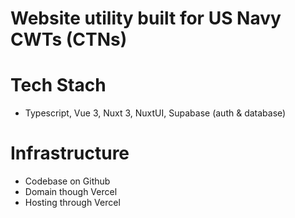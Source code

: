 # Website utility built for US Navy CWTs (CTNs)

# Tech Stach
- Typescript, Vue 3, Nuxt 3, NuxtUI, Supabase (auth & database)

# Infrastructure
- Codebase on Github
- Domain though Vercel
- Hosting through Vercel

